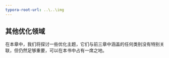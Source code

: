 ```yaml
---
typora-root-url: ..\..\img
---
```


## 其他优化领域

在本章中，我们将探讨一些优化主题，它们与前三章中涵盖的任何类别没有特别关联，但仍然足够重要，可以在本书中占有一席之地。
